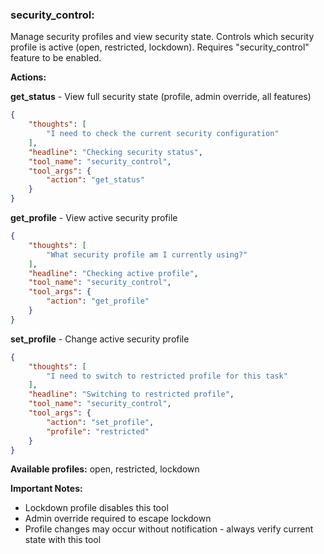 ### security_control:
Manage security profiles and view security state.
Controls which security profile is active (open, restricted, lockdown).
Requires "security_control" feature to be enabled.

**Actions:**

**get_status** - View full security state (profile, admin override, all features)
~~~json
{
    "thoughts": [
        "I need to check the current security configuration"
    ],
    "headline": "Checking security status",
    "tool_name": "security_control",
    "tool_args": {
        "action": "get_status"
    }
}
~~~

**get_profile** - View active security profile
~~~json
{
    "thoughts": [
        "What security profile am I currently using?"
    ],
    "headline": "Checking active profile",
    "tool_name": "security_control",
    "tool_args": {
        "action": "get_profile"
    }
}
~~~

**set_profile** - Change active security profile
~~~json
{
    "thoughts": [
        "I need to switch to restricted profile for this task"
    ],
    "headline": "Switching to restricted profile",
    "tool_name": "security_control",
    "tool_args": {
        "action": "set_profile",
        "profile": "restricted"
    }
}
~~~

**Available profiles:** open, restricted, lockdown

**Important Notes:**
- Lockdown profile disables this tool
- Admin override required to escape lockdown
- Profile changes may occur without notification - always verify current state with this tool
